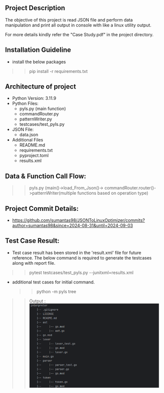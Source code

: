 ## Project Description ##
The objective of this project is read JSON file and perform data manipulation and print all output in console with like a linux utility output.

For more details kindly refer the "Case Study.pdf" in the project directory.

## Installation Guideline
* install the below packages
>> pip install -r requirements.txt

## Architecture of project
* Python Version: 3.11.9
* Python Files:
  * pyls.py (main function)
  * commandRouter.py
  * patternWriter.py
  * testcases/test_pyls.py
* JSON File:
  * data.json
* Additional Files
  * README.md
  * requirements.txt
  * pyproject.toml
  * results.xml
## Data & Function Call Flow:
>> pyls.py (main()->load_From_Json()-> 
>  commandRouter.router()->patternWriter(multiple functions based on operation type)
##

## Project Commit Details:
* https://github.com/sumantas98/JSONToLinuxOptimizer/commits?author=sumantas98&since=2024-08-31&until=2024-09-03

## Test Case Result:
* Test case result has been stored in the 'result.xml' file for future reference. The below command is required to generate the testcases along with report file.
>> pytest testcases/test_pyls.py --junitxml=results.xml
> 
* additional test cases for initial command.
  >> python -m pyls tree
>> Output : 
> ![img.png](img.png)

